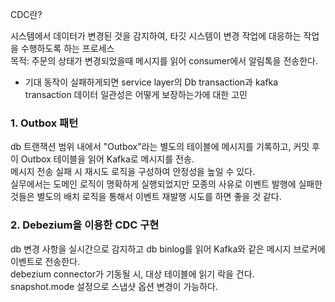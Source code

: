 CDC란?  

시스템에서 데이터가 변경된 것을 감지하여, 타깃 시스템이 변경 작업에 대응하는 작업을 수행하도록 하는 프로세스  
목적: 주문의 상태가 변경되었을때 메시지를 읽어 consumer에서 알림톡을 전송한다.  
- 기대 동작이 실패하게되면 service layer의 Db transaction과 kafka transaction 데이터 일관성은 어떻게 보장하는가에 대한 고민


### 1. Outbox 패턴  
db 트랜잭션 범위 내에서 "Outbox"라는 별도의 테이블에 메시지를 기록하고, 커밋 후 이 Outbox 테이블을 읽어 Kafka로 메시지를 전송.  
메시지 전송 실패 시 재시도 로직을 구성하여 안정성을 높일 수 있다.  
실무에서는 도메인 로직이 명확하게 실행되었지만 모종의 사유로 이벤트 발행에 실패한 것들은 별도의 배치 로직을 통해서 이벤트 재발행 시도를 하면 좋을 것 같다.  

### 2. Debezium을 이용한 CDC 구현  
db 변경 사항을 실시간으로 감지하고 db binlog를 읽어 Kafka와 같은 메시지 브로커에 이벤트로 전송한다.  
debezium connector가 기동될 시, 대상 테이블에 읽기 락을 건다.  
snapshot.mode 설정으로 스냅샷 옵션 변경이 가능하다.  
